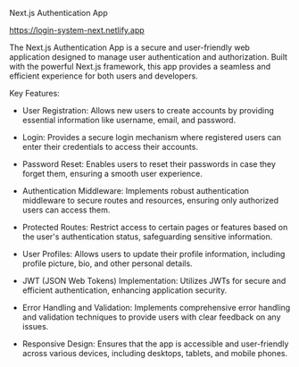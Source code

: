 Next.js Authentication App

https://login-system-next.netlify.app

The Next.js Authentication App is a secure and user-friendly web application designed to manage user authentication and authorization. Built with the powerful Next.js framework, this app provides a seamless and efficient experience for both users and developers.

Key Features:

- User Registration: Allows new users to create accounts by providing essential information like username, email, and password.

- Login: Provides a secure login mechanism where registered users can enter their credentials to access their accounts.

- Password Reset: Enables users to reset their passwords in case they forget them, ensuring a smooth user experience.

- Authentication Middleware: Implements robust authentication middleware to secure routes and resources, ensuring only authorized users can access them.

- Protected Routes: Restrict access to certain pages or features based on the user's authentication status, safeguarding sensitive information.

- User Profiles: Allows users to update their profile information, including profile picture, bio, and other personal details.

- JWT (JSON Web Tokens) Implementation: Utilizes JWTs for secure and efficient authentication, enhancing application security.

- Error Handling and Validation: Implements comprehensive error handling and validation techniques to provide users with clear feedback on any issues.

- Responsive Design: Ensures that the app is accessible and user-friendly across various devices, including desktops, tablets, and mobile phones.
